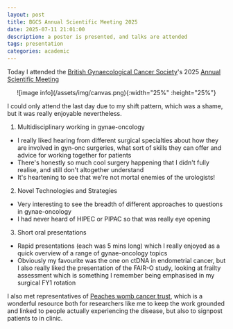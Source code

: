 ```yaml
---
layout: post
title: BGCS Annual Scientific Meeting 2025
date: 2025-07-11 21:01:00
description: a poster is presented, and talks are attended
tags: presentation
categories: academic
---
```


Today I attended the [British Gynaecological Cancer Society](https://www.bgcs.org.uk/)'s 2025 [Annual Scientific Meeting](https://www.bgcs.org.uk/event/asm-london-2025/#menu-item-1204_)

<div style="text-align: center;">
![image info](/assets/img/canvas.png){:width="25%" :height="25%"}
</div>

I could only attend the last day due to my shift pattern, which was a shame, but it was really enjoyable nevertheless.


1. Multidisciplinary working in gynae-oncology
- I really liked hearing from different surgical specialties about how they are involved in gyn-onc surgeries, what sort of skills they can offer and advice for working together for patients
- There's honestly so much cool surgery happening that I didn't fully realise, and still don't altogether understand
- It's heartening to see that we're not mortal enemies of the urologists!

2. Novel Technologies and Strategies
- Very interesting to see the breadth of different approaches to questions in gynae-oncology
- I had never heard of HIPEC or PIPAC so that was really eye opening

3. Short oral presentations
- Rapid presentations (each was 5 mins long) which I really enjoyed as a quick overview of a range of gynae-oncology topics
- Obviously my favourite was the one on ctDNA in endometrial cancer, but I also really liked the presentation of the FAIR-O study, looking at frailty assessment which is something I remember being emphasised in my surgical FY1 rotation

I also met representatives of [Peaches womb cancer trust](https://peachestrust.org/), which is a wonderful resource both for researchers like me to keep the work grounded and linked to people actually experiencing the disease, but also to signpost patients to in clinic.